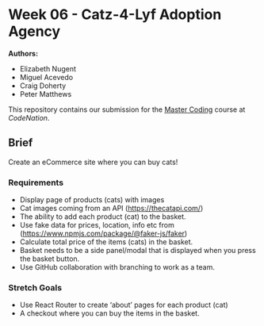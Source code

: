 # Week 06 - Catz-4-Lyf Adoption Agency

**Authors:**
 - Elizabeth Nugent
 - Miguel Acevedo 
 - Craig Doherty
 - Peter Matthews

This repository contains our submission for the [Master Coding](https://wearecodenation.com/2022/04/25/master-coding/) course at *CodeNation*.

## Brief

Create an eCommerce site where you can buy cats!

### Requirements

 - Display page of products (cats) with images
 - Cat images coming from an API (https://thecatapi.com/)
 - The ability to add each product (cat) to the basket.
 - Use fake data for prices, location, info etc from (https://www.npmjs.com/package/@faker-js/faker)
 - Calculate total price of the items (cats) in the basket.
 - Basket needs to be a side panel/modal that is displayed when you press the basket button.
 - Use GitHub collaboration with branching to work as a team.

### Stretch Goals

 - Use React Router to create ‘about’ pages for each product (cat)
 - A checkout where you can buy the items in the basket.